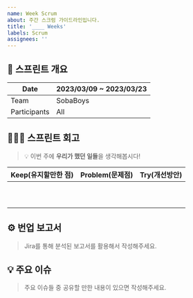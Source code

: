 ```yaml
---
name: Week Scrum
about: 주간 스크럼 가이드라인입니다.
title: '____ Weeks'
labels: Scrum
assignees: ''
---
```


## 📖 스프린트 개요

| Date | 2023/03/09 ~ 2023/03/23 |
| --- | --- |
| Team | SobaBoys |
| Participants | All |

## 👨‍👦‍👦 스프린트 회고

> 💡 이번 주에 **우리가 했던 일들**을 생각해봅시다!

| Keep(유지할만한 점) | Problem(문제점) | Try(개선방안) |
| --- | --- | --- |
|  |  |  |
|  |  |  |
|  |  |  |
|  |  |  |
|  |  |  |
|  |  |  |
|  |  |  |
|  |  |  |
|  |  |  |
|  |  |  |

## ⚙ 번업 보고서
> Jira를 통해 분석된 보고서를 활용해서 작성해주세요.

## 💡 주요 이슈
> 주요 이슈들 중 공유할 만한 내용이 있으면 작성해주세요.
